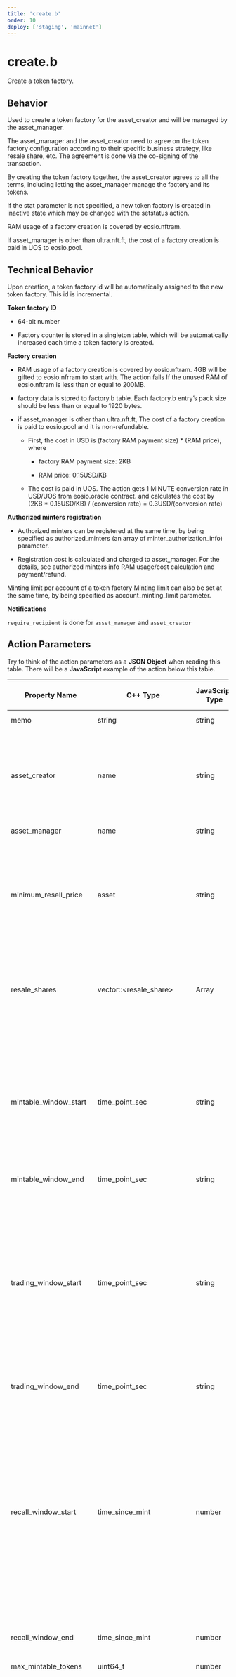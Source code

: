 ```yaml
---
title: 'create.b'
order: 10
deploy: ['staging', 'mainnet']
---
```


# create.b

Create a token factory.

## Behavior

Used to create a token factory for the asset_creator and will be managed by the asset_manager.

The asset_manager and the asset_creator need to agree on the token factory configuration according to their specific business strategy, like resale share, etc. The agreement is done via the co-signing of the transaction.

By creating the token factory together, the asset_creator agrees to all the terms, including letting the asset_manager manage the factory and its tokens.

If the stat parameter is not specified, a new token factory is created in inactive state which may be changed with the setstatus action.

RAM usage of a factory creation is covered by eosio.nftram.

If asset_manager is other than ultra.nft.ft, the cost of a factory creation is paid in UOS to eosio.pool.

## Technical Behavior

Upon creation, a token factory id will be automatically assigned to the new token factory. This id is incremental.

**Token factory ID**

-   64-bit number

-   Factory counter is stored in a singleton table, which will be automatically increased each time a token factory is created.

**Factory creation**

-   RAM usage of a factory creation is covered by eosio.nftram. 4GB will be gifted to eosio.nfrram to start with. The action fails If the unused RAM of eosio.nftram is less than or equal to 200MB.

-   factory data is stored to factory.b table. Each factory.b entry’s pack size should be less than or equal to 1920 bytes.

-   if asset_manager is other than ultra.nft.ft, The cost of a factory creation is paid to eosio.pool and it is non-refundable.

    -   First, the cost in USD is (factory RAM payment size) \* (RAM price), where

        -   factory RAM payment size: 2KB

        -   RAM price: 0.15USD/KB

    -   The cost is paid in UOS. The action gets 1 MINUTE conversion rate in USD/UOS from eosio.oracle contract. and calculates the cost by
        (2KB \* 0.15USD/KB) / (conversion rate) = 0.3USD/(conversion rate)

**Authorized minters registration**

-   Authorized minters can be registered at the same time, by being specified as authorized_minters (an array of minter_authorization_info) parameter.

-   Registration cost is calculated and charged to asset_manager. For the details, see authorized minters info RAM usage/cost calculation and payment/refund.

Minting limit per account of a token factory
Minting limit can also be set at the same time, by being specified as account_minting_limit parameter.

**Notifications**

`require_recipient` is done for `asset_manager` and `asset_creator`

## Action Parameters

Try to think of the action parameters as a **JSON Object** when reading this table. There will be a **JavaScript** example of the action below this table.

| Property Name           | C++ Type                    | JavaScript Type | Required | Default (null input) | Remarks                                                                                                                                                                                                                                                                                                                                                                                                                                                                                                                                                                                                                                                                                                                                                                              |
| ----------------------- | --------------------------- | --------------- | -------- | -------------------- | ------------------------------------------------------------------------------------------------------------------------------------------------------------------------------------------------------------------------------------------------------------------------------------------------------------------------------------------------------------------------------------------------------------------------------------------------------------------------------------------------------------------------------------------------------------------------------------------------------------------------------------------------------------------------------------------------------------------------------------------------------------------------------------ |
| memo                    | string                      | string          | yes      | no default           | memo cannot have more than 256 bytes                                                                                                                                                                                                                                                                                                                                                                                                                                                                                                                                                                                                                                                                                                                                                 |
| asset_creator           | name                        | string          | yes      | no default           | asset_manager and asset_creator are required to sign this actionasset_manager will be the one who pays the RAM for the token factory storageasset_manager and asset_creator can be same accountasset_manager will be any valid account including ultra.nft.ft                                                                                                                                                                                                                                                                                                                                                                                                                                                                                                                        |
| asset_manager           | name                        | string          | yes      | no default           |                                                                                                                                                                                                                                                                                                                                                                                                                                                                                                                                                                                                                                                                                                                                                                                      |
| minimum_resell_price    | asset                       | string          | no       | null                 | Should be specified in UOS or USD.If set to null or 0, tokens can be transferred to other accounts with the transfer action, as long as token still in trading window and outside of lockup time. If set to > 0, the token can only be sold to others through the buy action. `conditionless_receivers` will ignore these restrictions when transferred                                                                                                                                                                                                                                                                                                                                                                                                                              |
| resale_shares           | vector::\<resale_share>     | Array           | no       | null                 | Each resale share has a `receiver` (C++ type: `name`, JS type: `string`) and `basis_point` (C++ type: uint16_t, JS type: `number`). `1` in `basis_point` mean `0.0001`, which means 0.01%. Total limit of resale shares: 7000 basis_point or 70%. Receiver can be duplicated                                                                                                                                                                                                                                                                                                                                                                                                                                                                                                         |
| mintable_window_start   | time_point_sec              | string          | no       | null                 | Input will be in UTC date up to seconds. For example: `'2021-06-01T00:00:00'`. Combination: `[no start, no end]` - forever mintable; `[no start, end]` - can only be minted before the ending date; `[start, no end]` - can only be minted after the starting date; `[start, end]` - can only be minted between the start and end dates. Conditions: If end date is set, it must be after the current block time; if start and end are both set, the end date must be after the start date                                                                                                                                                                                                                                                                                           |
| mintable_window_end     | time_point_sec              | string          | no       | null                 |                                                                                                                                                                                                                                                                                                                                                                                                                                                                                                                                                                                                                                                                                                                                                                                      |
| trading_window_start    | time_point_sec              | string          | no       | null                 | There are 2 types of inputs available: `null`: will ignore this property. `UTC_date_string` exact date in UTC, up to seconds. For example: `'2021-06-01T00:00:00'`. Combination: `[no start, no end]` - forever tradable; `[no start, end]` - can only be traded before ending date; `[start, no end]` - can only be traded after starting date; `[start, end]` - can only be traded in between start and end date. Conditions: If both input is the same type a `time_point_sec`, end date must be larger than the start date.Where this is being checked: `buy`, `resell`, `transfer`. `conditionless_receivers` will ignore this when transferring tokens                                                                                                                         |
| trading_window_end      | time_point_sec              | string          | no       | null                 |                                                                                                                                                                                                                                                                                                                                                                                                                                                                                                                                                                                                                                                                                                                                                                                      |
| recall_window_start     | time_since_mint             | number          | no       | null                 | There are 2 types of inputs available: `null`: will ignore this property; time from the token mint time. For example: `5`. In this example exactly 5 seconds after the mint time. Combination: `[no start, no end]` - not recallable; `[no start, end]` - can only be recalled before ending date `[start, no end]` - can only be recalled after starting date; `[start, end]` - can only be recalled in between start and end date. Conditions: If both input is the same type a `time_since_mint`, end date must be larger than the start date. Where this being checked: `recall`. NOTE: From Release 36, recall feature will be disabled by default when creating new factory, which meant create action will fail if `recall_window_start` or `recall_window_end` was inputted. |
| recall_window_end       | time_since_mint             | number          | no       | null                 |                                                                                                                                                                                                                                                                                                                                                                                                                                                                                                                                                                                                                                                                                                                                                                                      |
| max_mintable_tokens     | uint64_t                    | number          | no       | null                 | `null` means this can be minted with an unlimited capacity; > 0 means the factory can only mint as many tokens as specified                                                                                                                                                                                                                                                                                                                                                                                                                                                                                                                                                                                                                                                          |
| lockup_time             | uint32_t                    | number          | no       | 0                    | Value is in secondsCannot resell or transfer this token when it’s still in lockup time, unless the token is transferred to a conditionless_receiver. NOTE: From Release 36, lockup feature will be disabled by default when creating new factory, which meant create action will fail if lockup_time was inputted.                                                                                                                                                                                                                                                                                                                                                                                                                                                                   |
| conditionless_receivers | vector                      | Array           | no       | null                 | if set, all accounts must existwhen transferred to an account in the list, it will bypass checks for trading window and lockup time                                                                                                                                                                                                                                                                                                                                                                                                                                                                                                                                                                                                                                                  |
| stat                    | uint8_t                     | number          | no       | 1                    | `0` - active token factories can do everything. `1` - inactive token factories can do everything, except mint. `2` - shutdown token factories can do everything, except mint, and activate.                                                                                                                                                                                                                                                                                                                                                                                                                                                                                                                                                                                          |
| factory_uri             | string                      | string          | yes      | no default           | base URI pointing to the metadata of the token factory. e.g. Ultra.io/meta/1234, redundancy.ultra.io/meta/1234. Values cannot be an empty string                                                                                                                                                                                                                                                                                                                                                                                                                                                                                                                                                                                                                                     |
| factory_hash            | checksum256                 | string          | no       | null                 | Hash of factory meta data. Optional - simple SHA256 hash of metadata file to guarantee no external content changes                                                                                                                                                                                                                                                                                                                                                                                                                                                                                                                                                                                                                                                                   |
| authorized_minters      | minter_authorization_vector | Array           | no       | null                 | Specifies accounts authorized to mint tokens from the token factory. minter_authorization_info is defined as a tuple of eosio::name (the account being authorized) and uint32_t (quantity that the authorized account can mint).                                                                                                                                                                                                                                                                                                                                                                                                                                                                                                                                                     |
| account_minting_limit   | uint32_t                    | number          | no       | null                 | Must be at least 1.Limits the amount of tokens that can be minted per eos account.Set to null to allow for unlimited tokens per eos account.                                                                                                                                                                                                                                                                                                                                                                                                                                                                                                                                                                                                                                         |
| transfer_window_start   | time_point_sec              | string          | no       | null                 | There are 2 types of inputs available: `null`: will ignore this property; `UTC_date_string`: exact date in UTC, up to seconds. For example: '2021-06-01T00:00:00'. Combinations: `[no start, no end]` - forever transferrable; `[no start, end]` - can only be transferred before ending date; `[start, no end]` - can only be transferred after starting date; `[start, end]` - can only be transferred in between start and end date. Conditions: If both input is the same type a time_point_sec, end date must be larger than the start date. Where this is being checked: `transfer`                                                                                                                                                                                            |
| transfer_window_end     | time_point_sec              | string          | no       | null                 |                                                                                                                                                                                                                                                                                                                                                                                                                                                                                                                                                                                                                                                                                                                                                                                      |
| maximum_uos_payment     | asset                       | string          | no       | null                 | Specifies the maximum amount of UOS that the caller can pay.                                                                                                                                                                                                                                                                                                                                                                                                                                                                                                                                                                                                                                                                                                                         |
| default_token_uri       | string                      | string          | yes      | no default           | URI pointing to the token metadata if there is no token-specific metadata. Must not be empty and can be either static or dynamic. More details [here](../../../guides/Uniq%20Variants/organizing-metadata.md)                                                                                                                                                                                                                                                                                                                                                                                                                                                                                                                                                                        |
| default_token_hash      | checksum256                 | string          | no       | null                 | Hash of static default token URI. It is optional to provide this and it should be a SHA256 of the content of default token URI. If default token URI is dynamic - specify the hash per token instead                                                                                                                                                                                                                                                                                                                                                                                                                                                                                                                                                                                 |
| lock_hash               | bool                        | boolean         | no       | false                | Whether to prevent changes to the hashes provided during the factory creation                                                                                                                                                                                                                                                                                                                                                                                                                                                                                                                                                                                                                                                                                                        |

## CLI - cleos

```bash
cleos push action eosio.nft.ft create.b '[{"memo":"","asset_manager":"ultra.nft.ft","asset_creator":"ultra","minimum_resell_price":null,"resale_shares":[{"receiver":"ultra.nft.ft", "basis_point":1}],"mintable_window_start":"2021-05-31T00:00:00","mintable_window_end":null,"trading_window_start": "2021-05-31T00:00:00","trading_window_end":null,"recall_window_start": 5,"recall_window_end":null,"max_mintable_tokens":10000,"lockup_time":0,"conditionless_receivers":null,"stat":0,"factory_uri":"test","factory_hash":null, "authorized_minters":null,"account_minting_limit":100,"transfer_window_start":1,"transfer_window_end":null, maximum_uos_payment: null, "default_token_uri": "test2", "default_token_hash":null, "lock_hash":false}]' -p ultra.nft.ft -p ultra
```

## JavaScript - eosjs

```js
await api.transact({
  actions: [
    {
      account: "eosio.nft.ft",
      name: "create.b",
      authorization: [{ actor: "ultra.nft.ft", permission: "active" }, { actor: "asset_creator.acc", permission: "active" }],
      data: {
        create: {
          memo: "",
          asset_manager: 'ultra.nft.ft',
          asset_creator: 'asset_creator.acc',
          minimum_resell_price: '1.00000000 USD',
          resale_shares: [
              {"receiver": "resale1", "basis_point":1},
              {"receiver": "resale2", "basis_point":1}
          ],
          mintable_window_start: '2021-05-31T00:00:00',
          mintable_window_end: null,
          trading_window_start: '2021-05-31T00:00:00',
          trading_window_end: null,
          recall_window_start: 5,
          recall_window_end: null,
          max_mintable_tokens: null,
          lockup_time: 0,
          conditionless_receivers: ['receiver1'],
          stat: 0,
          factory_uri: 'test',
          factory_hash: 'd5768f8e2a7b1a8a9774dfb538e0a1928d0d9ac5f08bd781c21459b4308dc523',
          authorized_minters : [{authorized_minter:"ultra", quantity: 1}],
          account_minting_limit: 100,
          transfer_window_start: 1,
          transfer_window_end: null,
          maximum_uos_payment: null,
          default_token_uri: 'test2',
          default_token_hash: null,
          lock_hash: null
        },
      },
    },
]}, {
  blocksBehind: 3,
  expireSeconds: 30,
}),
```
